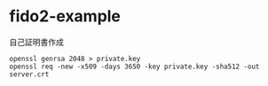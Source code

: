 # fido2-example

自己証明書作成  

```
openssl genrsa 2048 > private.key
openssl req -new -x509 -days 3650 -key private.key -sha512 -out server.crt
```
